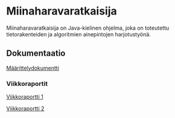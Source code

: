 # Miinaharavaratkaisija

Miinaharavaratkaisija on Java-kielinen ohjelma, joka on toteutettu tietorakenteiden ja algoritmien ainepintojen harjotustyönä.


## Dokumentaatio

[Määrittelydokumentti](https://github.com/hackinen/Miinaharavaratkaisija/blob/master/dokumentaatio/maarittelydokumentti.md)

### Viikkoraportit
[Viikkoraportti 1](https://github.com/hackinen/Miinaharavaratkaisija/blob/master/dokumentaatio/viikkoraportti1.md)

[Viikkoraportti 2](https://github.com/hackinen/Miinaharavaratkaisija/blob/master/dokumentaatio/viikkoraportti2.md)
